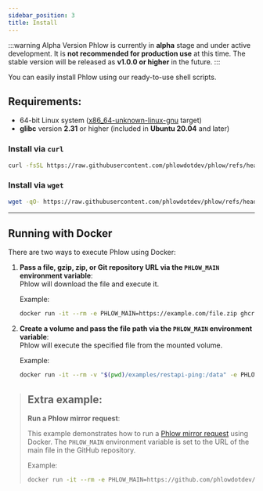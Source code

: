 ```yaml
---
sidebar_position: 3
title: Install
---
```


:::warning Alpha Version
Phlow is currently in **alpha** stage and under active development. It is **not recommended for production use** at this time. The stable version will be released as **v1.0.0 or higher** in the future.
:::

You can easily install Phlow using our ready-to-use shell scripts.

## Requirements:

- 64-bit Linux system ([x86_64-unknown-linux-gnu](https://doc.rust-lang.org/rustc/platform-support.html) target)
- **glibc** version **2.31** or higher (included in **Ubuntu 20.04** and later)


### Install via `curl`

```bash
curl -fsSL https://raw.githubusercontent.com/phlowdotdev/phlow/refs/heads/main/scripts/install-phlow.sh | { bash || true; }
```

### Install via `wget`

```bash
wget -qO- https://raw.githubusercontent.com/phlowdotdev/phlow/refs/heads/main/scripts/install-phlow.sh | { bash || true; }
```
---

## Running with Docker

There are two ways to execute Phlow using Docker:

1. **Pass a file, gzip, zip, or Git repository URL via the `PHLOW_MAIN` environment variable**:  
    Phlow will download the file and execute it.

    Example:
    ```bash
    docker run -it --rm -e PHLOW_MAIN=https://example.com/file.zip ghcr.io/phlowdotdev/phlow:latest
    ```

2. **Create a volume and pass the file path via the `PHLOW_MAIN` environment variable**:  
    Phlow will execute the specified file from the mounted volume.

    Example:
    ```bash
    docker run -it --rm -v "$(pwd)/examples/restapi-ping:/data" -e PHLOW_MAIN=/data/main.phlow -p 3000:3000 phlow
    ```

> ## Extra example:
> **Run a Phlow mirror request**:
>
>   This example demonstrates how to run a [Phlow mirror request](https://github.com/phlowdotdev/phlow-mirror-request) using Docker. The `PHLOW_MAIN` environment variable is set to the URL of the main file in the GitHub repository.
>
>    Example:
>    ```bash
>    docker run -it --rm -e PHLOW_MAIN=https://github.com/phlowdotdev/phlow-mirror-request/archive/refs/heads/main.zip ghcr.io/phlowdotdev/phlow:latest
>    ```

